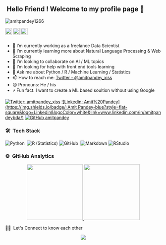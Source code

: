 ## &nbsp;Hello Friend ! Welcome to my profile page 🙏 

<p align="left"> <img src="https://komarev.com/ghpvc/?username=amitpandey1266&label=Views&color=blue&style=plastic" alt="amitpandey1266" /> </p>

<a href="https://twitter.com/amitpandey_xiss">
  <img align="left" alt="Amit's Twitter" width="22px" src="https://cdn.jsdelivr.net/npm/simple-icons@v3/icons/twitter.svg" />
</a>
<a href="www.linkedin.com/in/amitpandeybda">
  <img align="left" alt="Amit's Linkdein" width="22px" src="https://cdn.jsdelivr.net/npm/simple-icons@v3/icons/linkedin.svg" />
</a>
<a href="https://github.com/amitpandey1266">
  <img align="left" alt="Amit's Github" width="22px" src="https://cdn.jsdelivr.net/npm/simple-icons@v3/icons/github.svg" />
</a>

<br/>
<br/>

- 🔭 I’m currently working as a freelance Data Scientist
- 🌱 I’m currently learning more about Natural Language Processing & Web Scraping 
- 👯 I’m looking to collaborate on AI / ML topics
- 🤔 I’m looking for help with front end tools learning
- 💬 Ask me about Python / R / Machine Learning / Statistics 
- 📫 How to reach me: [Twitter - @amitpandey_xiss](https://twitter.com/amitpandey_xiss)
- 😄 Pronouns: He / his
- ⚡ Fun fact: I want to create a ML based soultion without using Google

[![Twitter: amitpandey_xiss](https://img.shields.io/twitter/follow/amitpandey_xiss?style=social)](https://twitter.com/amitpandey_xiss)
[![Linkedin: Amit%20Pandey](https://img.shields.io/badge/-Amit Pandey-blue?style=flat-square&logo=Linkedin&logoColor=white&link=www.linkedin.com/in/amitpandeybda/)](https://www.linkedin.com/in/amitpandeybda/)
[![GitHub amitpandey](https://img.shields.io/github/followers/amitpandey1266?label=follow&style=social)](https://github.com/amitpandey1266)

### 🛠 &nbsp;Tech Stack

![Python](https://img.shields.io/badge/-Python-333333?style=flat&logo=python)&nbsp;
![R (Statistics)](https://img.shields.io/badge/-R-333333?style=flat&logo=R&logoColor=276DC3)
![GitHub](https://img.shields.io/badge/-GitHub-333333?style=flat&logo=github)&nbsp;
![Markdown](https://img.shields.io/badge/-Markdown-333333?style=flat&logo=markdown)
![RStudio](https://img.shields.io/badge/-RStudio-333333?style=flat&logo=rstudio)&nbsp;

### ⚙️ &nbsp;GitHub Analytics

<p align="center">
<a href="https://github.com/AVS1508">
  <img height="180em" src="https://github-readme-stats-eight-theta.vercel.app/api?username=amitpandey1266&show_icons=true&theme=dracula&include_all_commits=true&count_private=true" />
  <img height="180em" src="https://github-readme-stats-eight-theta.vercel.app/api/top-langs/?username=amitpandey1266&layout=compact&exclude_lang=java+r&theme=vue-dark" />
</a>
</p>
🙏🏻 &nbsp;Let's Connect to know each other
<p align="center">
<a href="https://www.linkedin.com/in/amitpandeybda/"><img src="https://img.shields.io/badge/-Amit%20Pandey-0077B5?style=flat-square&logo=Linkedin&logoColor=white"/></a>

</p>
